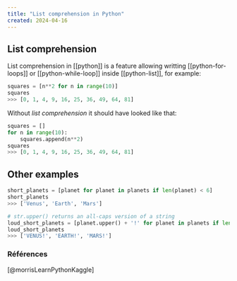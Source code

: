 ```yaml
---
title: "List comprehension in Python"
created: 2024-04-16
---
```


## List comprehension

List comprehension in [[python]] is a feature allowing writting [[python-for-loops]]
or [[python-while-loop]] inside [[python-list]], for example:

```python
squares = [n**2 for n in range(10)]
squares
>>> [0, 1, 4, 9, 16, 25, 36, 49, 64, 81]
```

Without _list comprehension_ it should have looked like that:

```python
squares = []
for n in range(10):
    squares.append(n**2)
squares
>>> [0, 1, 4, 9, 16, 25, 36, 49, 64, 81]
```

## Other examples

```python
short_planets = [planet for planet in planets if len(planet) < 6]
short_planets
>>> ['Venus', 'Earth', 'Mars']
```

```python
# str.upper() returns an all-caps version of a string
loud_short_planets = [planet.upper() + '!' for planet in planets if len(planet) < 6]
loud_short_planets
>>> ['VENUS!', 'EARTH!', 'MARS!']
```

### Références

[@morrisLearnPythonKaggle]
